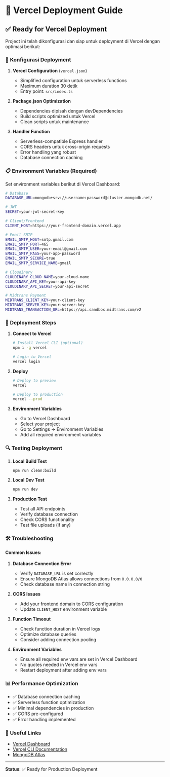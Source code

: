 # 🚀 Vercel Deployment Guide

## ✅ Ready for Vercel Deployment

Project ini telah dikonfigurasi dan siap untuk deployment di Vercel dengan optimasi berikut:

### 🔧 **Konfigurasi Deployment**

1. **Vercel Configuration** (`vercel.json`)
   - Simplified configuration untuk serverless functions
   - Maximum duration 30 detik
   - Entry point: `src/index.ts`

2. **Package.json Optimization**
   - Dependencies dipisah dengan devDependencies
   - Build scripts optimized untuk Vercel
   - Clean scripts untuk maintenance

3. **Handler Function**
   - Serverless-compatible Express handler
   - CORS headers untuk cross-origin requests
   - Error handling yang robust
   - Database connection caching

### 📋 **Environment Variables (Required)**

Set environment variables berikut di Vercel Dashboard:

```bash
# Database
DATABASE_URL=mongodb+srv://username:password@cluster.mongodb.net/

# JWT
SECRET=your-jwt-secret-key

# Client/Frontend
CLIENT_HOST=https://your-frontend-domain.vercel.app

# Email SMTP
EMAIL_SMTP_HOST=smtp.gmail.com
EMAIL_SMTP_PORT=465
EMAIL_SMTP_USER=your-email@gmail.com
EMAIL_SMTP_PASS=your-app-password
EMAIL_SMTP_SECURE=true
EMAIL_SMTP_SERVICE_NAME=gmail

# Cloudinary
CLOUDINARY_CLOUD_NAME=your-cloud-name
CLOUDINARY_API_KEY=your-api-key
CLOUDINARY_API_SECRET=your-api-secret

# Midtrans Payment
MIDTRANS_CLIENT_KEY=your-client-key
MIDTRANS_SERVER_KEY=your-server-key
MIDTRANS_TRANSACTION_URL=https://api.sandbox.midtrans.com/v2
```

### 🚀 **Deployment Steps**

1. **Connect to Vercel**
   ```bash
   # Install Vercel CLI (optional)
   npm i -g vercel
   
   # Login to Vercel
   vercel login
   ```

2. **Deploy**
   ```bash
   # Deploy to preview
   vercel
   
   # Deploy to production
   vercel --prod
   ```

3. **Environment Variables**
   - Go to Vercel Dashboard
   - Select your project
   - Go to Settings → Environment Variables
   - Add all required environment variables

### 🔍 **Testing Deployment**

1. **Local Build Test**
   ```bash
   npm run clean:build
   ```

2. **Local Dev Test**
   ```bash
   npm run dev
   ```

3. **Production Test**
   - Test all API endpoints
   - Verify database connection
   - Check CORS functionality
   - Test file uploads (if any)

### 🛠️ **Troubleshooting**

#### Common Issues:

1. **Database Connection Error**
   - Verify `DATABASE_URL` is set correctly
   - Ensure MongoDB Atlas allows connections from `0.0.0.0/0`
   - Check database name in connection string

2. **CORS Issues**
   - Add your frontend domain to CORS configuration
   - Update `CLIENT_HOST` environment variable

3. **Function Timeout**
   - Check function duration in Vercel logs
   - Optimize database queries
   - Consider adding connection pooling

4. **Environment Variables**
   - Ensure all required env vars are set in Vercel Dashboard
   - No quotes needed in Vercel env vars
   - Restart deployment after adding env vars

### 📊 **Performance Optimization**

- ✅ Database connection caching
- ✅ Serverless function optimization
- ✅ Minimal dependencies in production
- ✅ CORS pre-configured
- ✅ Error handling implemented

### 🔗 **Useful Links**

- [Vercel Dashboard](https://vercel.com/dashboard)
- [Vercel CLI Documentation](https://vercel.com/docs/cli)
- [MongoDB Atlas](https://cloud.mongodb.com)

---

**Status**: ✅ Ready for Production Deployment
